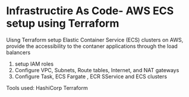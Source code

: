 # Infrastructire As Code- AWS ECS setup using Terraform

Uisng Terraform setup Elastic Container Service (ECS) clusters on AWS, provide the accessibility to the contaner applications through the load balancers

1.	setup IAM roles
2.	Configure VPC, Subnets, Route tables, Internet, and NAT gateways
3.	Configure Task, ECS Fargate , ECR SService and ECS clusters

Tools used:
HashiCorp Terraform


